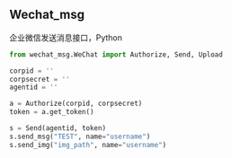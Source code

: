 ## Wechat_msg

企业微信发送消息接口，Python

```python
from wechat_msg.WeChat import Authorize, Send, Upload

corpid = ''
corpsecret = ''
agentid = ''

a = Authorize(corpid, corpsecret)
token = a.get_token()

s = Send(agentid, token)
s.send_msg("TEST", name="username")
s.send_img("img_path", name="username")
```